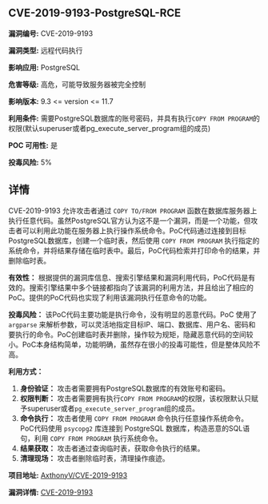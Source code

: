 ## CVE-2019-9193-PostgreSQL-RCE

**漏洞编号:** CVE-2019-9193

**漏洞类型:** 远程代码执行

**影响应用:** PostgreSQL

**危害等级:** 高危，可能导致服务器被完全控制

**影响版本:** 9.3 <= version <= 11.7

**利用条件:** 需要PostgreSQL数据库的账号密码，并具有执行`COPY FROM PROGRAM`的权限(默认superuser或者pg_execute_server_program组的成员)

**POC 可用性:** 是

**投毒风险:** 5%

## 详情

CVE-2019-9193 允许攻击者通过 `COPY TO/FROM PROGRAM` 函数在数据库服务器上执行任意代码。虽然PostgreSQL官方认为这不是一个漏洞，而是一个功能，但攻击者可以利用此功能在服务器上执行操作系统命令。PoC代码通过连接到目标PostgreSQL数据库，创建一个临时表，然后使用 `COPY FROM PROGRAM` 执行指定的系统命令，并将结果存储在临时表中。最后，PoC代码检索并打印命令的结果，并删除临时表。

**有效性：**
根据提供的漏洞库信息、搜索引擎结果和漏洞利用代码，PoC代码是有效的。搜索引擎结果中多个链接都指向了该漏洞的利用方法，并且给出了相应的PoC。提供的PoC代码也实现了利用该漏洞执行任意命令的功能。

**投毒风险：**
该PoC代码主要功能是执行命令，没有明显的恶意代码。PoC 使用了 `argparse` 来解析参数，可以灵活地指定目标IP、端口、数据库、用户名、密码和要执行的命令。PoC创建临时表并删除，操作较为规矩，隐藏恶意代码的空间较小。PoC本身结构简单，功能明确，虽然存在很小的投毒可能性，但是整体风险不高。

**利用方式：**
1.  **身份验证：** 攻击者需要拥有PostgreSQL数据库的有效账号和密码。
2.  **权限判断：** 攻击者需要拥有执行`COPY FROM PROGRAM`的权限，该权限默认只赋予superuser或者`pg_execute_server_program`组的成员。
3.  **命令执行：** 攻击者使用 `COPY FROM PROGRAM` 命令执行任意操作系统命令。PoC代码使用 `psycopg2` 库连接到 PostgreSQL 数据库，构造恶意的SQL语句，利用 `COPY FROM PROGRAM` 执行系统命令。
4.  **结果获取：** 攻击者通过查询临时表，获取命令执行的结果。
5.  **清理现场：** 攻击者删除临时表，清理操作痕迹。

**项目地址:** [AxthonyV/CVE-2019-9193](https://github.com/AxthonyV/CVE-2019-9193)

**漏洞详情:** [CVE-2019-9193](https://nvd.nist.gov/vuln/detail/CVE-2019-9193)